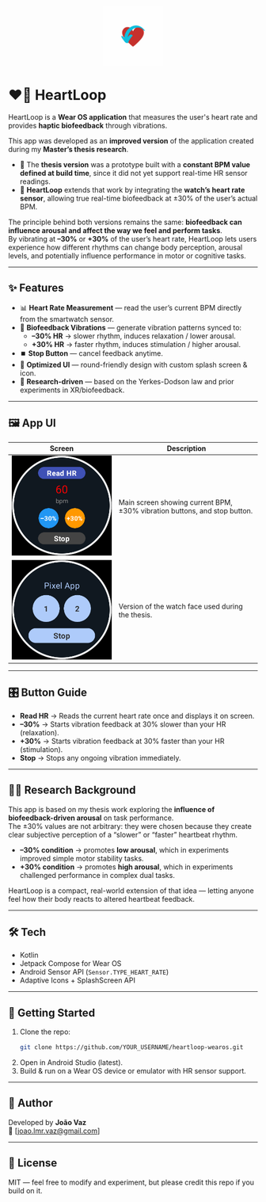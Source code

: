 <p align="center">
  <img src="heart-loop.svg" alt="HeartLoop" width="120"/>
</p>

# ❤️🔄 HeartLoop

HeartLoop is a **Wear OS application** that measures the user's heart rate and provides **haptic biofeedback** through vibrations.  

This app was developed as an **improved version** of the application created during my **Master’s thesis research**.  
- 🧪 The **thesis version** was a prototype built with a **constant BPM value defined at build time**, since it did not yet support real-time HR sensor readings.  
- 🚀 **HeartLoop** extends that work by integrating the **watch’s heart rate sensor**, allowing true real-time biofeedback at ±30% of the user’s actual BPM.  

The principle behind both versions remains the same: **biofeedback can influence arousal and affect the way we feel and perform tasks**.  
By vibrating at **–30%** or **+30%** of the user’s heart rate, HeartLoop lets users experience how different rhythms can change body perception, arousal levels, and potentially influence performance in motor or cognitive tasks.  


---

## ✨ Features
- 📊 **Heart Rate Measurement** — read the user’s current BPM directly from the smartwatch sensor.  
- 🔄 **Biofeedback Vibrations** — generate vibration patterns synced to:  
  - **–30% HR** → slower rhythm, induces relaxation / lower arousal.  
  - **+30% HR** → faster rhythm, induces stimulation / higher arousal.  
- ⏹️ **Stop Button** — cancel feedback anytime.  
- 🎨 **Optimized UI** — round-friendly design with custom splash screen & icon.  
- 🧪 **Research-driven** — based on the Yerkes-Dodson law and prior experiments in XR/biofeedback.  

---

## 🖼️ App UI
| Screen | Description |
|--------|-------------|
| ![HeartLoop UI](images/watch-face.png) | Main screen showing current BPM, ±30% vibration buttons, and stop button. |
| ![Thesis HeartLoop UI](images/watch-face_thesis.png) | Version of the watch face used during the thesis. |

---

## 🎛️ Button Guide
- **Read HR** → Reads the current heart rate once and displays it on screen.  
- **–30%** → Starts vibration feedback at 30% slower than your HR (relaxation).  
- **+30%** → Starts vibration feedback at 30% faster than your HR (stimulation).  
- **Stop** → Stops any ongoing vibration immediately.  

---

## 🧑‍🔬 Research Background
This app is based on my thesis work exploring the **influence of biofeedback-driven arousal** on task performance.  
The ±30% values are not arbitrary: they were chosen because they create clear subjective perception of a “slower” or “faster” heartbeat rhythm.  

- **–30% condition** → promotes **low arousal**, which in experiments improved simple motor stability tasks.  
- **+30% condition** → promotes **high arousal**, which in experiments challenged performance in complex dual tasks.  

HeartLoop is a compact, real-world extension of that idea — letting anyone feel how their body reacts to altered heartbeat feedback.  

---

## 🛠️ Tech
- Kotlin  
- Jetpack Compose for Wear OS  
- Android Sensor API (`Sensor.TYPE_HEART_RATE`)  
- Adaptive Icons + SplashScreen API  

---

## 🚀 Getting Started
1. Clone the repo:
   ```bash
   git clone https://github.com/YOUR_USERNAME/heartloop-wearos.git
   ```
2. Open in Android Studio (latest).  
3. Build & run on a Wear OS device or emulator with HR sensor support.  

---

## 👤 Author
Developed by **João Vaz**  
📧 [joao.lmr.vaz@gmail.com]  


---

## 📜 License
MIT — feel free to modify and experiment, but please credit this repo if you build on it.  
